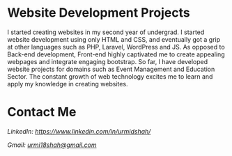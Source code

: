 # Website Development Projects
I started creating websites in my second year of undergrad. I started website development using only HTML and CSS, and eventually got a grip at other languages such as PHP, Laravel, WordPress and JS. As opposed to Back-end development, Front-end highly captivated me to create appealing webpages and integrate engaging bootstrap. So far, I have developed website projects for domains such as Event Management and Education Sector. The constant growth of web technology excites me to learn and apply my knowledge in creating websites.

# Contact Me
*LinkedIn: https://www.linkedin.com/in/urmidshah/*

*Gmail: urmi18shah@gmail.com*

